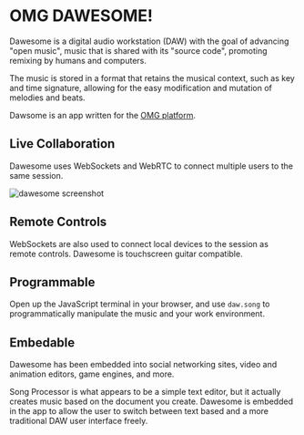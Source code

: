# OMG DAWESOME!

Dawesome is a digital audio workstation (DAW) with the goal of advancing "open music", 
music that is shared with its "source code", promoting remixing by humans and computers.

The music is stored in a format that retains the musical context, such as key and time 
signature, allowing for the easy modification and mutation of melodies and beats.

Dawsome is an app written for the [OMG platform](https://github.com/mikehelland/openmedia.gallery). 

## Live Collaboration

Dawesome uses WebSockets and WebRTC to connect multiple users to the same session.

![dawesome screenshot](https://user-images.githubusercontent.com/19311107/109685840-83864f80-7b36-11eb-9fc6-d963f0b80ef7.png)

## Remote Controls

WebSockets are also used to connect local devices to the session as remote controls.
Dawesome is touchscreen guitar compatible.

## Programmable

Open up the JavaScript terminal in your browser, and use `daw.song` to programmatically 
manipulate the music and your work environment.

## Embedable

Dawesome has been embedded into social networking sites, video and animation editors,
game engines, and more.

Song Processor is what appears to be a simple text editor, but it actually creates music based
on the document you create. Dawesome is embedded in the app to allow the user to switch between
text based and a more traditional DAW user interface freely.